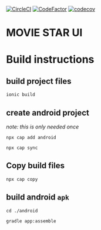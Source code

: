

[![CircleCI](https://circleci.com/gh/aagavin/movie-star-ui.svg?style=svg)](https://circleci.com/gh/aagavin/movie-star-ui) [![CodeFactor](https://www.codefactor.io/repository/github/aagavin/movie-star-ui/badge)](https://www.codefactor.io/repository/github/aagavin/movie-star-ui) [![codecov](https://codecov.io/gh/aagavin/movie-star-ui/branch/master/graph/badge.svg)](https://codecov.io/gh/aagavin/movie-star-ui)


MOVIE STAR UI
===


# Build instructions

## build project files
`ionic build`

## create android project
_note: this is only needed once_

`npx cap add android`

`npx cap sync`

## Copy build files
`npx cap copy`

## build android `apk`

`cd ./android`

`gradle app:assemble`

